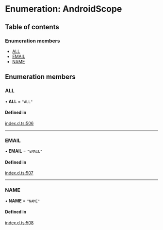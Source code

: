 # Enumeration: AndroidScope

## Table of contents

### Enumeration members

- [ALL](AndroidScope.md#all)
- [EMAIL](AndroidScope.md#email)
- [NAME](AndroidScope.md#name)

## Enumeration members

### ALL

• **ALL** = `"ALL"`

#### Defined in

[index.d.ts:506](https://github.com/invertase/react-native-apple-authentication/blob/be79317/lib/index.d.ts#L506)

___

### EMAIL

• **EMAIL** = `"EMAIL"`

#### Defined in

[index.d.ts:507](https://github.com/invertase/react-native-apple-authentication/blob/be79317/lib/index.d.ts#L507)

___

### NAME

• **NAME** = `"NAME"`

#### Defined in

[index.d.ts:508](https://github.com/invertase/react-native-apple-authentication/blob/be79317/lib/index.d.ts#L508)
